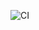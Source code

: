 ![CI](https://github.com/melnikonayana/git@github.com:melnikonayana/ahj-1-continuous_deployment.git/actions/workflows/web.yml/badge.svg)
